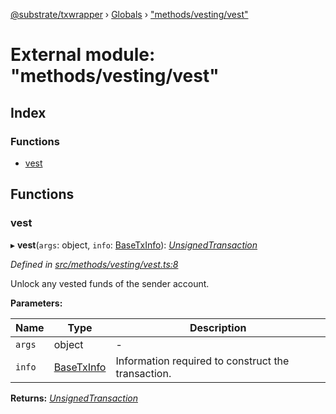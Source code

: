[@substrate/txwrapper](../README.md) › [Globals](../globals.md) › ["methods/vesting/vest"](_methods_vesting_vest_.md)

# External module: "methods/vesting/vest"

## Index

### Functions

* [vest](_methods_vesting_vest_.md#vest)

## Functions

###  vest

▸ **vest**(`args`: object, `info`: [BaseTxInfo](../interfaces/_util_types_.basetxinfo.md)): *[UnsignedTransaction](../interfaces/_util_types_.unsignedtransaction.md)*

*Defined in [src/methods/vesting/vest.ts:8](https://github.com/paritytech/txwrapper/blob/c530205/src/methods/vesting/vest.ts#L8)*

Unlock any vested funds of the sender account.

**Parameters:**

Name | Type | Description |
------ | ------ | ------ |
`args` | object | - |
`info` | [BaseTxInfo](../interfaces/_util_types_.basetxinfo.md) | Information required to construct the transaction.  |

**Returns:** *[UnsignedTransaction](../interfaces/_util_types_.unsignedtransaction.md)*
